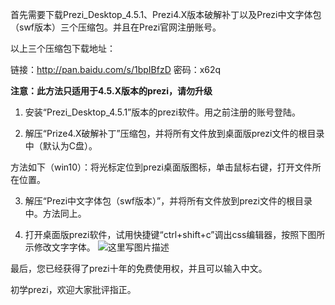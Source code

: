 首先需要下载Prezi_Desktop_4.5.1、Prezi4.X版本破解补丁以及Prezi中文字体包（swf版本）三个压缩包。并且在Prezi官网注册账号。

以上三个压缩包下载地址：

链接：http://pan.baidu.com/s/1bpIBfzD 密码：x62q

**注意：此方法只适用于4.5.X版本的prezi，请勿升级**

 1. 安装“Prezi_Desktop_4.5.1”版本的prezi软件。用之前注册的账号登陆。
 
 2. 解压“Prize4.X破解补丁”压缩包，并将所有文件放到桌面版prezi文件的根目录中（默认为C盘）。
 
  方法如下（win10）：将光标定位到prezi桌面版图标，单击鼠标右键，打开文件所在位置。
  
 3. 解压“Prezi中文字体包（swf版本）”，并将所有文件放到prezi文件的根目录中。方法同上。
 
 4. 打开桌面版prezi软件，试用快捷键“ctrl+shift+c”调出css编辑器，按照下图所示修改文字字体。
 ![这里写图片描述](http://img.blog.csdn.net/20160802200729743)

最后，您已经获得了prezi十年的免费使用权，并且可以输入中文。

初学prezi，欢迎大家批评指正。


